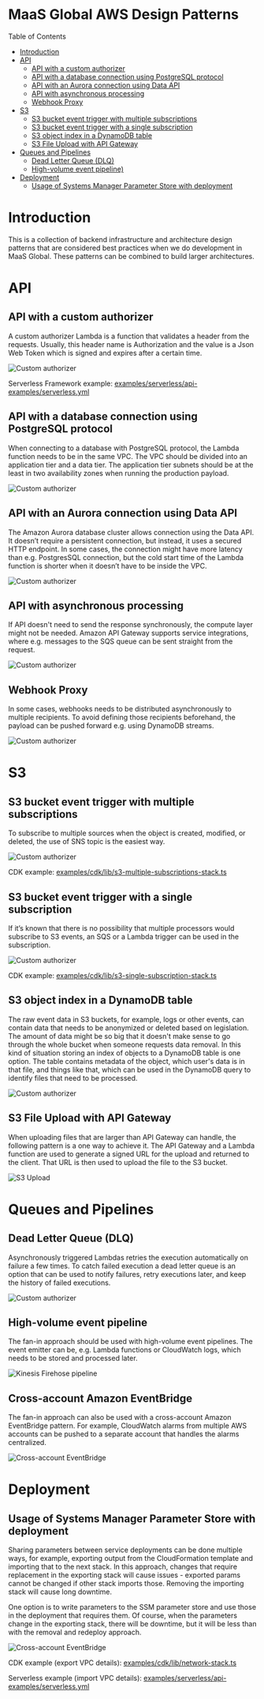 # MaaS Global AWS Design Patterns

Table of Contents

- [Introduction](#introduction)
- [API](#api)
  * [API with a custom authorizer](#api-with-a-custom-authorizer)
  * [API with a database connection using PostgreSQL protocol](#api-with-a-database-connection-using-postgresql-protocol)
  * [API with an Aurora connection using Data API](#api-with-an-aurora-connection-using-data-api)
  * [API with asynchronous processing](#api-with-asynchronous-processing)
  * [Webhook Proxy](#webhook-proxy)
- [S3](#s3)
  * [S3 bucket event trigger with multiple subscriptions](#s3-bucket-event-trigger-with-multiple-subscriptions)
  * [S3 bucket event trigger with a single subscription](#s3-bucket-event-trigger-with-a-single-subscription)
  * [S3 object index in a DynamoDB table](#s3-object-index-in-a-dynamodb-table)
  * [S3 File Upload with API Gateway](#s3-file-upload-with-api-gateway)
- [Queues and Pipelines](#queues-and-pipelines)
  * [Dead Letter Queue (DLQ)](#dead-letter-queue-dlq)
  * [High-volume event pipeline)](#high-volume-event-pipeline)
- [Deployment](#deployment)
  * [Usage of Systems Manager Parameter Store with deployment](#usage-of-systems-manager-parameter-store-with-deployment)



# Introduction

This is a collection of backend infrastructure and architecture design patterns that are considered best practices when we do development in MaaS Global. These patterns can be combined to build larger architectures.

# API

## API with a custom authorizer

A custom authorizer Lambda is a function that validates a header from the requests. Usually, this header name is Authorization and the value is a Json Web Token which is signed and expires after a certain time.

![Custom authorizer](https://github.com/laardee/maas-aws-patterns/blob/main/diagrams/api-custom-authorizer.drawio.svg)

Serverless Framework example: [examples/serverless/api-examples/serverless.yml](examples/serverless/api-examples/serverless.yml)

## API with a database connection using PostgreSQL protocol

When connecting to a database with PostgreSQL protocol, the Lambda function needs to be in the same VPC. The VPC should be divided into an application tier and a data tier. The application tier subnets should be at the least in two availability zones when running the production payload.

![Custom authorizer](https://github.com/laardee/maas-aws-patterns/blob/main/diagrams/api-with-database-vpc.drawio.svg)

## API with an Aurora connection using Data API

The Amazon Aurora database cluster allows connection using the Data API. It doesn’t require a persistent connection, but instead, it uses a secured HTTP endpoint. In some cases, the connection might have more latency than e.g. PostgresSQL connection, but the cold start time of the Lambda function is shorter when it doesn’t have to be inside the VPC.

![Custom authorizer](https://github.com/laardee/maas-aws-patterns/blob/main/diagrams/api-with-database-data-api.drawio.svg)

## API with asynchronous processing

If API doesn't need to send the response synchronously, the compute layer might not be needed. Amazon API Gateway supports service integrations, where e.g. messages to the SQS queue can be sent straight from the request.

![Custom authorizer](https://github.com/laardee/maas-aws-patterns/blob/main/diagrams/api-service-integration.drawio.svg)

## Webhook Proxy

In some cases, webhooks needs to be distributed asynchronously to multiple recipients. To avoid defining those recipients beforehand, the payload can be pushed forward e.g. using DynamoDB streams.

![Custom authorizer](https://github.com/laardee/maas-aws-patterns/blob/main/diagrams/api-webhook-proxy.drawio.svg)

# S3

## S3 bucket event trigger with multiple subscriptions

To subscribe to multiple sources when the object is created, modified, or deleted, the use of SNS topic is the easiest way.

![Custom authorizer](https://github.com/laardee/maas-aws-patterns/blob/main/diagrams/s3-multiple-subscriptions.drawio.svg)

CDK example: [examples/cdk/lib/s3-multiple-subscriptions-stack.ts](examples/cdk/lib/s3-multiple-subscriptions-stack.ts)

## S3 bucket event trigger with a single subscription

If it’s known that there is no possibility that multiple processors would subscribe to S3 events, an SQS or a Lambda trigger can be used in the subscription.

![Custom authorizer](https://github.com/laardee/maas-aws-patterns/blob/main/diagrams/s3-single-subscription.drawio.svg)

CDK example: [examples/cdk/lib/s3-single-subscription-stack.ts](examples/cdk/lib/s3-single-subscription-stack.ts)

## S3 object index in a DynamoDB table

The raw event data in S3 buckets, for example, logs or other events, can contain data that needs to be anonymized or deleted based on legislation. The amount of data might be so big that it doesn't make sense to go through the whole bucket when someone requests data removal. In this kind of situation storing an index of objects to a DynamoDB table is one option. The table contains metadata of the object, which user's data is in that file, and things like that, which can be used in the DynamoDB query to identify files that need to be processed.

![Custom authorizer](https://github.com/laardee/maas-aws-patterns/blob/main/diagrams/s3-index-dynamo.drawio.svg)

## S3 File Upload with API Gateway

When uploading files that are larger than API Gateway can handle, the following pattern is a one way to achieve it. The API Gateway and a Lambda function are used to generate a signed URL for the upload and returned to the client. That URL is then used to upload the file to the S3 bucket.

![S3 Upload](https://github.com/laardee/maas-aws-patterns/blob/main/diagrams/s3-upload.drawio.svg)

# Queues and Pipelines

## Dead Letter Queue (DLQ)

Asynchronously triggered Lambdas retries the execution automatically on failure a few times. To catch failed execution a dead letter queue is an option that can be used to notify failures, retry executions later, and keep the history of failed executions.

![Custom authorizer](https://github.com/laardee/maas-aws-patterns/blob/main/diagrams/queue-lambda-dlq.drawio.svg)

## High-volume event pipeline

The fan-in approach should be used with high-volume event pipelines. The event emitter can be, e.g. Lambda functions or CloudWatch logs, which needs to be stored and processed later.

![Kinesis Firehose pipeline](https://github.com/laardee/maas-aws-patterns/blob/main/diagrams/event-pipeline.drawio.svg)

## Cross-account Amazon EventBridge

The fan-in approach can also be used with a cross-account Amazon EventBridge pattern. For example, CloudWatch alarms from multiple AWS accounts can be pushed to a separate account that handles the alarms centralized.

![Cross-account EventBridge](https://github.com/laardee/maas-aws-patterns/blob/main/diagrams/cross-account-event-bridge.drawio.svg)

# Deployment

## Usage of Systems Manager Parameter Store with deployment

Sharing parameters between service deployments can be done multiple ways, for example, exporting output from the CloudFormation template and importing that to the next stack. In this approach, changes that require replacement in the exporting stack will cause issues - exported params cannot be changed if other stack imports those. Removing the importing stack will cause long downtime.

One option is to write parameters to the SSM parameter store and use those in the deployment that requires them. Of course, when the parameters change in the exporting stack, there will be downtime, but it will be less than with the removal and redeploy approach.

![Cross-account EventBridge](https://github.com/laardee/maas-aws-patterns/blob/main/diagrams/ssm-infra-parameters.drawio.svg)

CDK example (export VPC details): [examples/cdk/lib/network-stack.ts](examples/cdk/lib/network-stack.ts)

Serverless example (import VPC details): [examples/serverless/api-examples/serverless.yml](examples/serverless/api-examples/serverless.yml)
